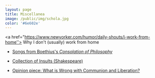 ```yaml
---
layout: page
title: Miscellanea
image: /public/img/schola.jpg
color: '#6e602e'
---
```



<a href="https://www.newyorker.com/humor/daily-shouts/i-work-from-home''> Why I don't (usually) work from home</a>

<ul><li> <a href="{{ site.baseurl }}/public/archive/2016-04-28-Boethius">Songs from Boethius's <i>Consolation of Philosophy</i> <i class="fa fa-link"></i></a></li></ul>
<ul><li> <a href="{{ site.baseurl }}/public/archive/2016-04-23-Shakespeare">Collection of Insults (Shakespeare) <i class="fa fa-link"></i></a></li>
</ul>
<ul><li><a href="http://zitavtoth.com/public/archive/cl">Opinion piece: What is Wrong with Communion and Liberation?</a></li></ul>
